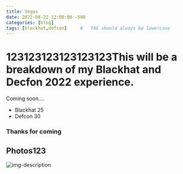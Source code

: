 ```yaml
---
title: Vegas
date: 2022-08-22 12:00:00 -500
categories: [blog]
tags: [blackhat,defcon]     #   TAG should always be lowercase
---
```


# 123123123123123123This will be a breakdown of my Blackhat and Decfon 2022 experience.

Coming soon....

* Blackhat 25
* Defcon 30


### Thanks for coming

## Photos123

![img-description](https://pbs.twimg.com/media/Fa2wkrRXgAEf9lh?format=jpg&name=large)
